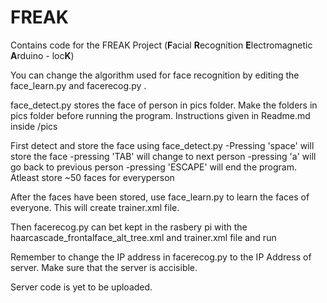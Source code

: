 # FREAK
Contains code for the FREAK Project (<b>F</b>acial <b>R</b>ecognition <b>E</b>lectromagnetic <b>A</b>rduino - loc<b>K</b>)


You can change the algorithm used for face recognition by editing the face_learn.py and facerecog.py .

face_detect.py stores the face of person in pics folder. Make the folders in pics folder before running the program. Instructions given in Readme.md inside /pics

First detect and store the face using face_detect.py
  -Pressing 'space' will store the face
  -pressing 'TAB' will change to next person
  -pressing 'a' will go back to previous person
  -pressing 'ESCAPE' will end the program.
Atleast store ~50 faces for everyperson

After the faces have been stored, use face_learn.py to learn the faces of everyone. This will create trainer.xml file.

Then facerecog.py can bet kept in the rasbery pi with the haarcascade_frontalface_alt_tree.xml and trainer.xml file and run

Remember to change the IP address in facerecog.py to the IP Address of server.
Make sure that the server is accisible.

Server code is yet to be uploaded.

